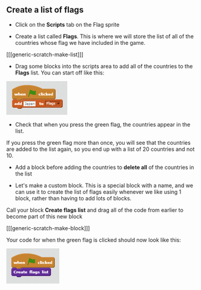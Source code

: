 ## Create a list of flags

+ Click on the **Scripts** tab on the Flag sprite

+ Create a list called **Flags**. This is where we will store the list of all of the countries whose flag we have included in the game.

[[[generic-scratch-make-list]]]

+ Drag some blocks into the scripts area to add all of the countries to the **Flags** list. You can start off like this:

![Add flags to list](images/add-to-list.png)

+ Check that when you press the green flag, the countries appear in the list.

If you press the green flag more than once, you will see that the countries are added to the list again, so you end up with a list of 20 countries and not 10.

+ Add a block before adding the countries to **delete all** of the countries in the list

+ Let's make a custom block. This is a special block with a name, and we can use it to create the list of flags easily whenever we like using 1 block, rather than having to add lots of blocks.

Call your block **Create flags list** and drag all of the code from earlier to become part of this new block

[[[generic-scratch-make-block]]]

Your code for when the green flag is clicked should now look like this:

![Create flags list](images/create-flags-list.png)
